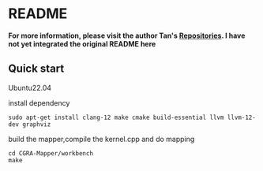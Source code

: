 # README

**For more information, please visit the author Tan's [Repositories](https://github.com/tancheng/CGRA-Mapper). I have not yet integrated the original README here**

## Quick start

Ubuntu22.04

install dependency
```
sudo apt-get install clang-12 make cmake build-essential llvm llvm-12-dev graphviz
```
build the mapper,compile the kernel.cpp and do mapping
```
cd CGRA-Mapper/workbench
make
```

